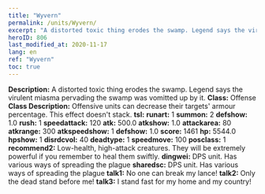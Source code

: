 ```yaml
---
title: "Wyvern"
permalink: /units/Wyvern/
excerpt: "A distorted toxic thing erodes the swamp. Legend says the virulent miasma pervading the swamp was vomitted up by it."
heroID: 806
last_modified_at: 2020-11-17
lang: en
ref: "Wyvern"
toc: true
---
```

 **Description:** A distorted toxic thing erodes the swamp. Legend says the virulent miasma pervading the swamp was vomitted up by it.
 **Class:** Offense
 **Class Description:** Offensive units can decrease their targets' armour percentage. This effect doesn't stack.
 **tsl:** 
 **runart:** 1
 **summon:** 2
 **defshow:** 1.0
 **rush:** 1
 **speedattack:** 120
 **atk:** 500.0
 **atkshow:** 1.0
 **attackarea:** 80
 **atkrange:** 300
 **atkspeedshow:** 1
 **defshow:** 1.0
 **score:** 1461
 **hp:** 5544.0
 **hpshow:** 1
 **disrdcvol:** 40
 **deadtype:** 1
 **speedmove:** 100
 **posclass:** 1
 **recommend2:** Low-health, high-attack creatures. They will be extremely powerful if you remember to heal them swiftly.
 **dingwei:** DPS unit. Has various ways of spreading the plague
 **sharedsc:** DPS unit. Has various ways of spreading the plague
 **talk1:** No one can break my lance!
 **talk2:** Only the dead stand before me!
 **talk3:** I stand fast for my home and my country!

